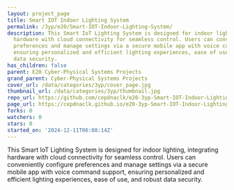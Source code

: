 ```yaml
---
layout: project_page
title: Smart IOT Indoor Lighting System
permalink: /3yp/e20/Smart-IOT-Indoor-Lighting-System/
description: This Smart IoT Lighting System is designed for indoor lighting, integrating
  hardware with cloud connectivity for seamless control. Users can conveniently configure
  preferences and manage settings via a secure mobile app with voice command support,
  ensuring personalized and efficient lighting experiences, ease of use, and robust
  data security.
has_children: false
parent: E20 Cyber-Physical Systems Projects
grand_parent: Cyber-Physical Systems Projects
cover_url: /data/categories/3yp/cover_page.jpg
thumbnail_url: /data/categories/3yp/thumbnail.jpg
repo_url: https://github.com/cepdnaclk/e20-3yp-Smart-IOT-Indoor-Lighting-System
page_url: https://cepdnaclk.github.io/e20-3yp-Smart-IOT-Indoor-Lighting-System
forks: 0
watchers: 0
stars: 0
started_on: '2024-12-11T06:08:14Z'
---
```


This Smart IoT Lighting System is designed for indoor lighting, integrating hardware with cloud connectivity for seamless control. Users can conveniently configure preferences and manage settings via a secure mobile app with voice command support, ensuring personalized and efficient lighting experiences, ease of use, and robust data security.